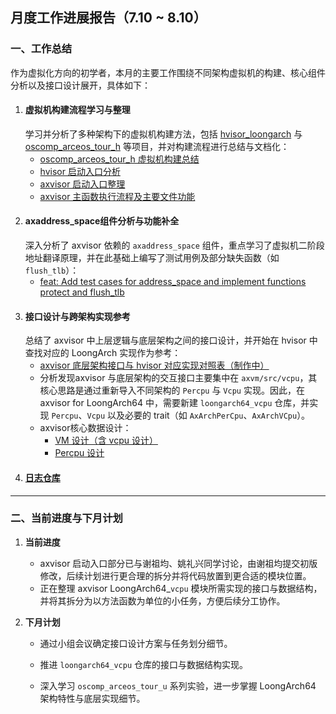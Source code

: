 ## 月度工作进展报告（7.10 ~ 8.10）

### 一、工作总结

作为虚拟化方向的初学者，本月的主要工作围绕不同架构虚拟机的构建、核心组件分析以及接口设计展开，具体如下：

1. #### 虚拟机构建流程学习与整理
   学习并分析了多种架构下的虚拟机构建方法，包括 [hvisor_loongarch](https://hvisor.syswonder.org/chap01/Overview.html) 与 [oscomp_arceos_tour_h](https://github.com/arceos-org/oscamp/tree/main/arceos/tour) 等项目，并对构建流程进行总结与文档化：
   - [oscomp_arceos_tour_h 虚拟机构建总结](https://github.com/aluojibuzhu/crate-blog/blob/main/oscomp_arceos_h.md)
   - [hvisor 启动入口分析](https://github.com/aluojibuzhu/crate-blog/blob/main/hvisor.md)
   - [axvisor 启动入口整理](https://github.com/aluojibuzhu/crate-blog/blob/main/arceos%20for%20loongarch_start.md)
   - [axvisor 主函数执行流程及主要文件功能](https://github.com/aluojibuzhu/crate-blog/blob/main/axvisor主执行流.md)
2. #### axaddress_space组件分析与功能补全
   深入分析了 axvisor 依赖的 `axaddress_space` 组件，重点学习了虚拟机二阶段地址翻译原理，并在此基础上编写了测试用例及部分缺失函数（如 `flush_tlb`）：
   - [feat: Add test cases for address_space and implement functions protect and flush_tlb](https://github.com/arceos-hypervisor/axaddrspace/pull/16)
3. #### 接口设计与跨架构实现参考
   总结了 axvisor 中上层逻辑与底层架构之间的接口设计，并开始在 hvisor 中查找对应的 LoongArch 实现作为参考：
   - [axvisor 底层架构接口与 hvisor 对应实现对照表（制作中）](https://github.com/aluojibuzhu/crate-blog/blob/main/hvisor%26axvisor拆分表格.md)
   - 分析发现axvisor 与底层架构的交互接口主要集中在 `axvm/src/vcpu`，其核心思路是通过重新导入不同架构的 `Percpu` 与 `Vcpu` 实现。因此，在 axvisor for LoongArch64 中，需要新建 `loongarch64_vcpu` 仓库，并实现 `Percpu`、`Vcpu` 以及必要的 trait（如 `AxArchPerCpu`、`AxArchVCpu`）。
   - axvisor核心数据设计：
     - [VM 设计（含 vcpu 设计）](https://github.com/LearningOS/learning-hypervisor-record-from-chen-hong/blob/main/photo_gallery/axvm.png)
     - [Percpu 设计](https://github.com/LearningOS/learning-hypervisor-record-from-chen-hong/blob/main/photo_gallery/percpu.png)
4. #### [日志仓库](https://github.com/LearningOS/learning-hypervisor-record-from-chen-hong)
------

### 二、当前进度与下月计划

1. **当前进度**

   - axvisor 启动入口部分已与谢祖均、姚礼兴同学讨论，由谢祖均提交初版修改，后续计划进行更合理的拆分并将代码放置到更合适的模块位置。
   - 正在整理 axvisor LoongArch64_`vcpu` 模块所需实现的接口与数据结构，并将其拆分为以方法函数为单位的小任务，方便后续分工协作。

2. **下月计划**

   - 通过小组会议确定接口设计方案与任务划分细节。

   - 推进 `loongarch64_vcpu` 仓库的接口与数据结构实现。

   - 深入学习 `oscomp_arceos_tour_u` 系列实验，进一步掌握 LoongArch64 架构特性与底层实现细节。


     




